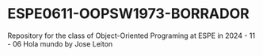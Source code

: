 # ESPE0611-OOPSW1973-BORRADOR
Repository for the class of Object-Oriented Programing at ESPE in 2024 - 11 - 06
Hola mundo by Jose Leiton

